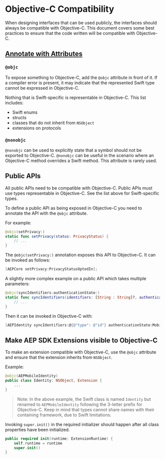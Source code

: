 # Objective-C Compatibility

When designing interfaces that can be used publicly, the interfaces should always be compatible with Objective-C. This document covers some best practices to ensure that the code written will be compatible with Objective-C.

## [Annotate with Attributes](https://docs.swift.org/swift-book/ReferenceManual/Attributes.html)

### `@objc`

To expose something to Objective-C, add the `@objc` attribute in front of it. If a compiler error is present, it may indicate that the represented Swift type cannot be expressed in Objective-C.

Nothing that is Swift-specific is representable in Objective-C. This list includes:
- Swift enums
- structs
- classes that do not inherit from `NSObject`
- extensions on protocols

### `@nonobjc`

`@nonobjc` can be used to explicitly state that a symbol should not be exported to Objective-C. `@nonobjc` can be useful in the scenario where an Objective-C method overrides a Swift method. This attribute is rarely used.

## Public APIs

All public APIs need to be compatible with Objective-C. Public APIs must use types representable in Objective-C. See the list above for Swift-specific types.

To define a public API as being exposed in Objective-C you need to annotate the API with the `@objc` attribute.

For example:

```swift
@objc(setPrivacy:)
static func setPrivacy(status: PrivacyStatus) {
    // ...
}
```

The `@objc(setPrivacy:)` annotation exposes this API to Objective-C. It can be invoked as follows:

```objective-c
[AEPCore setPrivacy:PrivacyStatusOptedIn];
```

A slightly more complex example on a public API which takes multiple parameters:

```swift
@objc(syncIdentifiers:authenticationState:)
static func syncIdentifiers(identifiers: [String : String]?, authenticationState: MobileVisitorAuthenticationState) {
	// ...
}
```

Then it can be invoked in Objective-C with:

```objective-c
[AEPIdentity syncIdentifiers:@{@"type": @"id"} authenticationState:MobileVisitorAuthenticationStateLoggedOut];
```

## Make AEP SDK Extensions visible to Objective-C

To make an extension compatible with Objective-C, use the `@objc` attribute and ensure that the extension inherits from `NSObject`.

Example:

```swift
@objc(AEPMobileIdentity)
public class Identity: NSObject, Extension {
    ...
}
```

> Note: In the above example, the Swift class is named `Identity` but renamed to `AEPMobileIdentity` following the 3-letter prefix for Objective-C. Keep in mind that types cannot share names with their containing framework, due to Swift limitations.

Invoking `super.init()` in the required initializer should happen after all class properties have been initialized.

```swift
public required init(runtime: ExtensionRuntime) {
    self.runtime = runtime
    super.init()
}
```
